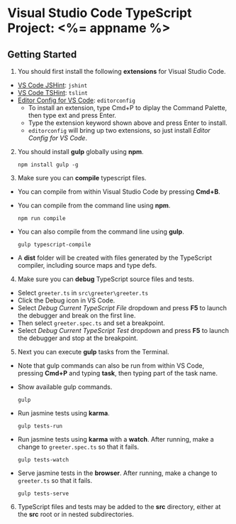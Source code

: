 # Visual Studio Code TypeScript Project: <%= appname %>

## Getting Started

1. You should first install the following **extensions** for Visual Studio Code.
  - [VS Code JSHint](https://marketplace.visualstudio.com/items?itemName=dbaeumer.jshint): ```jshint```
  - [VS Code TSHint](https://marketplace.visualstudio.com/items?itemName=eg2.tslint): ```tslint```
  - [Editor Config for VS Code](https://marketplace.visualstudio.com/items?itemName=chrisdias.vscodeEditorConfig): ```editorconfig```
    + To install an extension, type Cmd+P to diplay the Command Palette, then type ext and press Enter.
    + Type the extension keyword shown above and press Enter to install.
    + ```editorconfig``` will bring up two extensions, so just install *Editor Config for VS Code*.

2. You should install **gulp** globally using **npm**.

    ```
    npm install gulp -g
    ```

3. Make sure you can **compile** typescript files.
  -  You can compile from within Visual Studio Code by pressing **Cmd+B**.

  - You can compile from the command line using **npm**.
  
    ```
    npm run compile
    ```

  - You can also compile from the command line using **gulp**.
  
    ```
    gulp typescript-compile
    ```

  - A **dist** folder will be created with files
    generated by the TypeScript compiler, including source maps and type defs.
  
4. Make sure you can **debug** TypeScript source files and tests.

  - Select `greeter.ts` in `src\greeter\greeter.ts`
  - Click the Debug icon in VS Code.
  - Select *Debug Current TypeScript File* dropdown and press **F5** to launch
    the debugger and break on the first line.
  - Then select `greeter.spec.ts` and set a breakpoint.
  - Select *Debug Current TypeScript Test* dropdown and press **F5** to launch
    the debugger and stop at the breakpoint.
    
5. Next you can execute **gulp** tasks from the Terminal.

  - Note that gulp commands can also be run from within VS Code, pressing
    **Cmd+P** and typing **task**, then typing part of the task name.

  - Show available gulp commands.
  
    ```
    gulp
    ```

  - Run jasmine tests using **karma**.
  
    ```
    gulp tests-run
    ```

  - Run jasmine tests using **karma** with a **watch**.
    After running, make a change to `greeter.spec.ts` so that it fails.
  
    ```
    gulp tests-watch
    ```

  - Serve jasmine tests in the **browser**.
    After running, make a change to `greeter.ts` so that it fails.
  
    ```
    gulp tests-serve
    ```

6. TypeScript files and tests may be added to the **src** directory, 
   either at the **src** root or in nested subdirectories.
   
